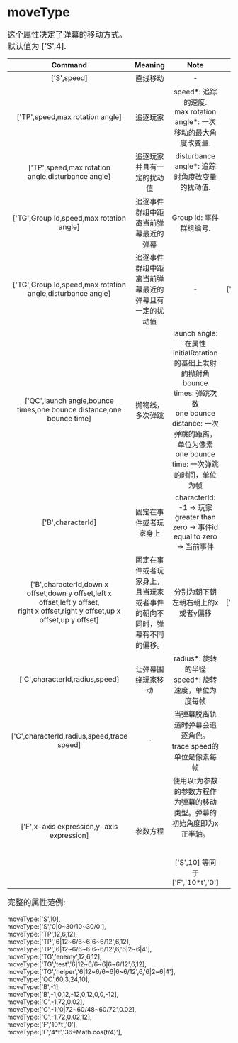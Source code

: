 # moveType

<font size=4>这个属性决定了弹幕的移动方式。   
默认值为 ['S',4].</font>

|                           Command                            |                           Meaning                            |                             Note                             |         Example          |
| :----------------------------------------------------------: | :----------------------------------------------------------: | :----------------------------------------------------------: | :----------------------: |
|                         ['S',speed]                          |                           直线移动                           |                              -                               |         ['S',12]         |
|               ['TP',speed,max rotation angle]                |                           追逐玩家                           | speed*: 追踪的速度.<br />max rotation angle*: 一次移动的最大角度改变量. |       ['TP',12,6]        |
|  [&#39;TP&#39;,speed,max rotation angle,disturbance angle]   |                  追逐玩家并且有一定的扰动值                  |        disturbance angle*: 追踪时角度改变量的扰动值.         |      ['TP',12,6,12]      |
|           ['TG',Group Id,speed,max rotation angle]           |             追逐事件群组中距离当前弹幕最近的弹幕             |                   Group Id: 事件群组编号.                    |   ['TG','enemy',12,6]    |
|  ['TG',Group Id,speed,max rotation angle,disturbance angle]  |     追逐事件群组中距离当前弹幕最近的弹幕且有一定的扰动值     |                              -                               |  ['TG','enemy',12,6,12]  |
| ['QC',launch angle,bounce times,one bounce distance,one bounce time] |                       抛物线，多次弹跳                       | launch angle: 在属性initialRotation的基础上发射的抛射角<br />bounce times: 弹跳次数<br />one bounce distance: 一次弹跳的距离，单位为像素<br />one bounce time: 一次弹跳的时间，单位为帧 |    ['QC',60,3,24,10]     |
|                      ['B',characterId]                       |                    固定在事件或者玩家身上                    | characterId: <br />-1 -> 玩家<br />greater than zero -> 事件id<br /> equal to zero -> 当前事件 |         ['B',-1]         |
| ['B',characterId,down x offset,down y offset,left x offset,left y offset,<br />right x offset,right y offset,up x offset,up y offset] | 固定在事件或者玩家身上，<br />且当玩家或者事件的朝向不同时，弹幕有不同的偏移。 |              分别为朝下朝左朝右朝上的x或者y偏移              | ['B',-1,0,0,0,0,0,0,0,0] |
|                ['C',characterId,radius,speed]                |                      让弹幕围绕玩家移动                      |  radius\*: 旋转的半径<br />speed\*: 旋转速度，单位为 度每帧  |     ['C',-1,72,0.02]     |
|          ['C',characterId,radius,speed,trace speed]          |                              -                               | 当弹幕脱离轨道时弹幕会追逐角色。<br />trace speed的单位是像素每帧 |   ['C',-1,72,0.02,12]    |
|          ['F',x-axis expression,y-axis expression]           |                           参数方程                           | 使用以t为参数的参数方程作为弹幕的移动类型。弹幕的初始角度即为x正半轴。<br /><br /><br />['S',10] 等同于 ['F','10\*t','0'] |    ['F','10\*t','0']     |

<font size=4>完整的属性范例:   </font>
<br/><br/>moveType:['S',10],   
moveType:['S','0|0~30/10~30/0'],   
moveType:['TP',12,6,12],   
moveType:['TP','6|12~6/6~6|6~6/12',6,12],   
moveType:['TP','6|12~6/6~6|6~6/12',6,'6|2~6|4'],   
moveType:['TG','enemy',12,6,12],   
moveType:['TG','test','6|12~6/6~6|6~6/12',6,12],   
moveType:['TG','helper','6|12~6/6~6|6~6/12',6,'6|2~6|4'],   
moveType:['QC',60,3,24,10],   
moveType:['B',-1],   
moveType:['B',-1,0,12,-12,0,12,0,0,-12],   
moveType:['C',-1,72,0.02],   
moveType:['C',-1,'0|72~60/48~60/72',0.02],   
moveType:['C',-1,72,0.02,12],   
moveType:['F','10\*t','0'],   
moveType:['F','4\*t','36\*Math.cos(t/4)'],   